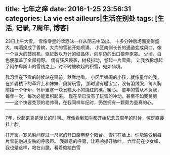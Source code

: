 title: 七年之痒
date: 2016-1-25 23:56:31
categories: La vie est ailleurs|生活在别处
tags: [生活, 记录, 7周年, 博客]
---

23日上午大雪。
雪像零星的啤酒沫一样从阴云中溢出。
十多分钟后场面变得盛大，啤酒换成了香槟，大片的雪花开始喷涌。
小区南侧长长的通道变成风口，像一个巨大的鼓风机，驱赶数以万计的结晶体，向东边的出口狼奔豕突。
少顷，白色便覆盖了全部视野。
偶有狂风侵袭，树枝抖动，卷起一片雪雾。
让我依稀想起了阿尔卑斯山的雪线之上，时不时被吹起的积雪，宛如仙境。

<!-- more -->

我习惯在下雪的时候站在窗前，默默地看。
小区里嬉闹的小孩，就像童年的我，在外婆楼下的草坪上和妹妹、舅舅玩雪。
那时没有暖宝宝，没有羽绒服，每人胸前挂一个怀炉，怀炉里塞一块发糕大小的烧红的碳。暖心。
童年的雪从不负我，每年一次，每次必能累积起来。
现在早已没有了玩雪的冲动，甚至不如我舅舅——这个快要秃顶的老帅哥，在我同样年纪时，仍然拥有一颗颇为童真的心。

---------------------------------

7年，说起来真是漫长的时间。
就像看到知乎都开始纪念五周年的时候，惊讶直接挂上脸。








打开窗，寒风瞬间穿过一尺宽的开口席卷整个阳台。
雪打在脸上，你能感受到每片雪花融进皮肤的呼吸声。
我肆意的呼吸，让寒冷撑开肺叶。
六年前在少女峰，我也是这样，站在山腰，看着皑皑白雪